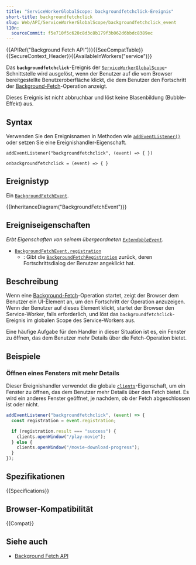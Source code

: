 ```yaml
---
title: "ServiceWorkerGlobalScope: backgroundfetchclick-Ereignis"
short-title: backgroundfetchclick
slug: Web/API/ServiceWorkerGlobalScope/backgroundfetchclick_event
l10n:
  sourceCommit: f5e710f5c620c8d3c8b179f3b062d6bbdc8389ec
---
```


{{APIRef("Background Fetch API")}}{{SeeCompatTable}}{{SecureContext_Header}}{{AvailableInWorkers("service")}}

Das **`backgroundfetchclick`**-Ereignis der [`ServiceWorkerGlobalScope`](/de/docs/Web/API/ServiceWorkerGlobalScope)-Schnittstelle wird ausgelöst, wenn der Benutzer auf die vom Browser bereitgestellte Benutzeroberfläche klickt, die dem Benutzer den Fortschritt der [Background-Fetch](/de/docs/Web/API/Background_Fetch_API)-Operation anzeigt.

Dieses Ereignis ist nicht abbruchbar und löst keine Blasenbildung (Bubble-Effekt) aus.

## Syntax

Verwenden Sie den Ereignisnamen in Methoden wie [`addEventListener()`](/de/docs/Web/API/EventTarget/addEventListener) oder setzen Sie eine Ereignishandler-Eigenschaft.

```js-nolint
addEventListener("backgroundfetchclick", (event) => { })

onbackgroundfetchclick = (event) => { }
```

## Ereignistyp

Ein [`BackgroundFetchEvent`](/de/docs/Web/API/BackgroundFetchEvent).

{{InheritanceDiagram("BackgroundFetchEvent")}}

## Ereigniseigenschaften

_Erbt Eigenschaften von seinem übergeordneten [`ExtendableEvent`](/de/docs/Web/API/ExtendableEvent)._

- [`BackgroundFetchEvent.registration`](/de/docs/Web/API/BackgroundFetchEvent/registration)
  - : Gibt die [`BackgroundFetchRegistration`](/de/docs/Web/API/BackgroundFetchRegistration) zurück, deren Fortschrittsdialog der Benutzer angeklickt hat.

## Beschreibung

Wenn eine [Background-Fetch](/de/docs/Web/API/Background_Fetch_API)-Operation startet, zeigt der Browser dem Benutzer ein UI-Element an, um den Fortschritt der Operation anzuzeigen. Wenn der Benutzer auf dieses Element klickt, startet der Browser den Service-Worker, falls erforderlich, und löst das `backgroundfetchclick`-Ereignis im globalen Scope des Service-Workers aus.

Eine häufige Aufgabe für den Handler in dieser Situation ist es, ein Fenster zu öffnen, das dem Benutzer mehr Details über die Fetch-Operation bietet.

## Beispiele

### Öffnen eines Fensters mit mehr Details

Dieser Ereignishandler verwendet die globale [`clients`](/de/docs/Web/API/ServiceWorkerGlobalScope/clients)-Eigenschaft, um ein Fenster zu öffnen, das dem Benutzer mehr Details über den Fetch bietet. Es wird ein anderes Fenster geöffnet, je nachdem, ob der Fetch abgeschlossen ist oder nicht.

```js
addEventListener("backgroundfetchclick", (event) => {
  const registration = event.registration;

  if (registration.result === "success") {
    clients.openWindow("/play-movie");
  } else {
    clients.openWindow("/movie-download-progress");
  }
});
```

## Spezifikationen

{{Specifications}}

## Browser-Kompatibilität

{{Compat}}

## Siehe auch

- [Background Fetch API](/de/docs/Web/API/Background_Fetch_API)
